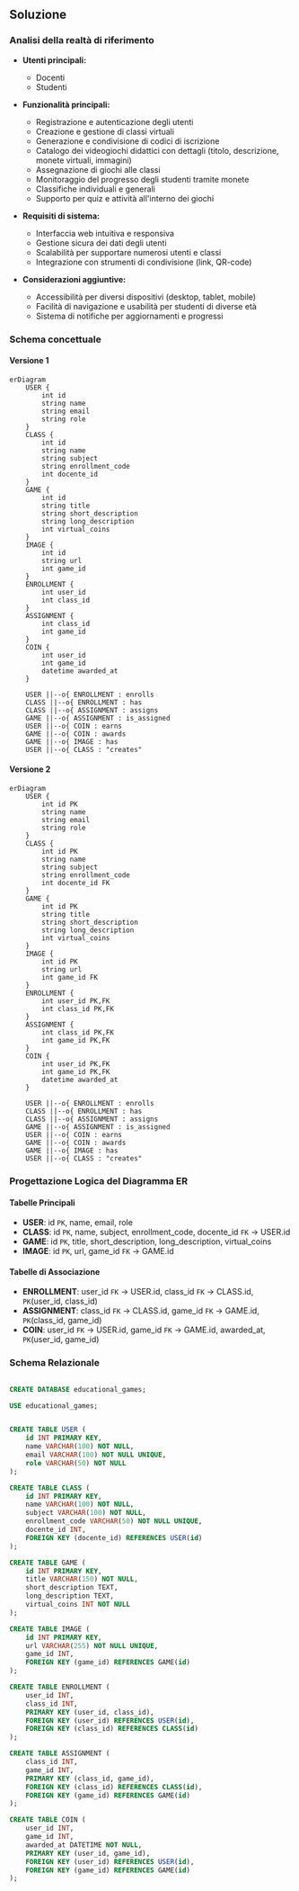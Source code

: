 ## Soluzione

### Analisi della realtà di riferimento

- **Utenti principali:**

  - Docenti
  - Studenti

- **Funzionalità principali:**

  - Registrazione e autenticazione degli utenti
  - Creazione e gestione di classi virtuali
  - Generazione e condivisione di codici di iscrizione
  - Catalogo dei videogiochi didattici con dettagli (titolo, descrizione, monete virtuali, immagini)
  - Assegnazione di giochi alle classi
  - Monitoraggio del progresso degli studenti tramite monete
  - Classifiche individuali e generali
  - Supporto per quiz e attività all'interno dei giochi

- **Requisiti di sistema:**

  - Interfaccia web intuitiva e responsiva
  - Gestione sicura dei dati degli utenti
  - Scalabilità per supportare numerosi utenti e classi
  - Integrazione con strumenti di condivisione (link, QR-code)

- **Considerazioni aggiuntive:**
  - Accessibilità per diversi dispositivi (desktop, tablet, mobile)
  - Facilità di navigazione e usabilità per studenti di diverse età
  - Sistema di notifiche per aggiornamenti e progressi

### Schema concettuale

#### Versione 1

```mermaid
erDiagram
    USER {
        int id
        string name
        string email
        string role
    }
    CLASS {
        int id
        string name
        string subject
        string enrollment_code
        int docente_id
    }
    GAME {
        int id
        string title
        string short_description
        string long_description
        int virtual_coins
    }
    IMAGE {
        int id
        string url
        int game_id
    }
    ENROLLMENT {
        int user_id
        int class_id
    }
    ASSIGNMENT {
        int class_id
        int game_id
    }
    COIN {
        int user_id
        int game_id
        datetime awarded_at
    }

    USER ||--o{ ENROLLMENT : enrolls
    CLASS ||--o{ ENROLLMENT : has
    CLASS ||--o{ ASSIGNMENT : assigns
    GAME ||--o{ ASSIGNMENT : is_assigned
    USER ||--o{ COIN : earns
    GAME ||--o{ COIN : awards
    GAME ||--o{ IMAGE : has
    USER ||--o{ CLASS : "creates"
```

#### Versione 2

```mermaid
erDiagram
    USER {
        int id PK
        string name
        string email
        string role
    }
    CLASS {
        int id PK
        string name
        string subject
        string enrollment_code
        int docente_id FK
    }
    GAME {
        int id PK
        string title
        string short_description
        string long_description
        int virtual_coins
    }
    IMAGE {
        int id PK
        string url
        int game_id FK
    }
    ENROLLMENT {
        int user_id PK,FK
        int class_id PK,FK
    }
    ASSIGNMENT {
        int class_id PK,FK
        int game_id PK,FK
    }
    COIN {
        int user_id PK,FK
        int game_id PK,FK
        datetime awarded_at
    }

    USER ||--o{ ENROLLMENT : enrolls
    CLASS ||--o{ ENROLLMENT : has
    CLASS ||--o{ ASSIGNMENT : assigns
    GAME ||--o{ ASSIGNMENT : is_assigned
    USER ||--o{ COIN : earns
    GAME ||--o{ COIN : awards
    GAME ||--o{ IMAGE : has
    USER ||--o{ CLASS : "creates"
```

### Progettazione Logica del Diagramma ER

#### Tabelle Principali

- **USER**: id `PK`, name, email, role
- **CLASS**: id `PK`, name, subject, enrollment_code, docente_id `FK` → USER.id
- **GAME**: id `PK`, title, short_description, long_description, virtual_coins
- **IMAGE**: id `PK`, url, game_id `FK` → GAME.id

#### Tabelle di Associazione

- **ENROLLMENT**: user_id `FK` → USER.id, class_id `FK` → CLASS.id, `PK`(user_id, class_id)
- **ASSIGNMENT**: class_id `FK` → CLASS.id, game_id `FK` → GAME.id, `PK`(class_id, game_id)
- **COIN**: user_id `FK` → USER.id, game_id `FK` → GAME.id, awarded_at, `PK`(user_id, game_id)

### Schema Relazionale

```sql

CREATE DATABASE educational_games;

USE educational_games;


CREATE TABLE USER (
    id INT PRIMARY KEY,
    name VARCHAR(100) NOT NULL,
    email VARCHAR(100) NOT NULL UNIQUE,
    role VARCHAR(50) NOT NULL
);

CREATE TABLE CLASS (
    id INT PRIMARY KEY,
    name VARCHAR(100) NOT NULL,
    subject VARCHAR(100) NOT NULL,
    enrollment_code VARCHAR(50) NOT NULL UNIQUE,
    docente_id INT,
    FOREIGN KEY (docente_id) REFERENCES USER(id)
);

CREATE TABLE GAME (
    id INT PRIMARY KEY,
    title VARCHAR(150) NOT NULL,
    short_description TEXT,
    long_description TEXT,
    virtual_coins INT NOT NULL
);

CREATE TABLE IMAGE (
    id INT PRIMARY KEY,
    url VARCHAR(255) NOT NULL UNIQUE,
    game_id INT,
    FOREIGN KEY (game_id) REFERENCES GAME(id)
);

CREATE TABLE ENROLLMENT (
    user_id INT,
    class_id INT,
    PRIMARY KEY (user_id, class_id),
    FOREIGN KEY (user_id) REFERENCES USER(id),
    FOREIGN KEY (class_id) REFERENCES CLASS(id)
);

CREATE TABLE ASSIGNMENT (
    class_id INT,
    game_id INT,
    PRIMARY KEY (class_id, game_id),
    FOREIGN KEY (class_id) REFERENCES CLASS(id),
    FOREIGN KEY (game_id) REFERENCES GAME(id)
);

CREATE TABLE COIN (
    user_id INT,
    game_id INT,
    awarded_at DATETIME NOT NULL,
    PRIMARY KEY (user_id, game_id),
    FOREIGN KEY (user_id) REFERENCES USER(id),
    FOREIGN KEY (game_id) REFERENCES GAME(id)
);
```
